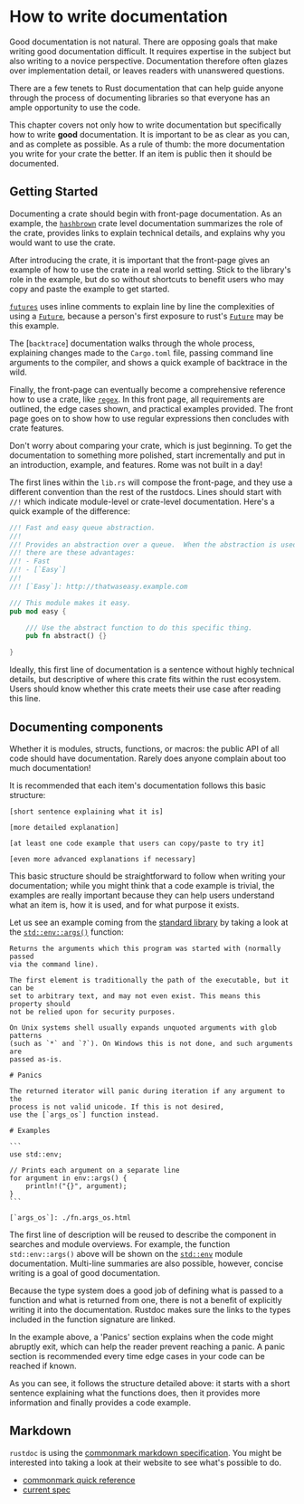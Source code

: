 # How to write documentation

Good documentation is not natural.  There are opposing goals that make writing
good documentation difficult.  It requires expertise in the subject but also
writing to a novice perspective.  Documentation therefore often glazes over
implementation detail, or leaves readers with unanswered questions.

There are a few tenets to Rust documentation that can help guide anyone through
the process of documenting libraries so that everyone has an ample opportunity
to use the code.  

This chapter covers not only how to write documentation but specifically
how to write **good** documentation.  It is important to be as clear
as you can, and as complete as possible.  As a rule of thumb: the more
documentation you write for your crate the better.  If an item is public
then it should be documented.

## Getting Started

Documenting a crate should begin with front-page documentation.  As an
example, the [`hashbrown`] crate level documentation summarizes the role of
the crate, provides links to explain technical details, and explains why you 
would want to use the crate.  

After introducing the crate, it is important that the front-page gives 
an example of how to use the crate in a real world setting.  Stick to the
library's role in the example, but do so without shortcuts to benefit users who
may copy and paste the example to get started. 

[`futures`] uses inline comments to explain line by line
the complexities of using a [`Future`], because a person's first exposure to 
rust's [`Future`] may be this example.

The [`backtrace`] documentation walks through the whole process, explaining 
changes made to the `Cargo.toml` file, passing command line arguments to the
compiler, and shows a quick example of backtrace in the wild.  

Finally, the front-page can eventually become a comprehensive reference
how to use a crate, like [`regex`].  In this front page, all
requirements are outlined, the edge cases shown, and practical examples 
provided.  The front page goes on to show how to use regular expressions
then concludes with crate features.

Don't worry about comparing your crate, which is just beginning.  To get the
documentation to something more polished, start incrementally and put
in an introduction, example, and features.  Rome was not built in a day!

The first lines within the `lib.rs` will compose the front-page, and they
use a different convention than the rest of the rustdocs.  Lines should
start with `//!` which indicate module-level or crate-level documentation.
Here's a quick example of the difference:

```rust
//! Fast and easy queue abstraction.
//!
//! Provides an abstraction over a queue.  When the abstraction is used
//! there are these advantages:
//! - Fast
//! - [`Easy`]
//!
//! [`Easy`]: http://thatwaseasy.example.com

/// This module makes it easy.
pub mod easy {

    /// Use the abstract function to do this specific thing.
    pub fn abstract() {}

}
```

Ideally, this first line of documentation is a sentence without highly 
technical details, but descriptive of where this crate fits
within the rust ecosystem.  Users should know whether this crate meets their use
case after reading this line.

## Documenting components

Whether it is modules, structs, functions, or macros: the public
API of all code should have documentation. Rarely does anyone
complain about too much documentation!

It is recommended that each item's documentation follows this basic structure:

```text
[short sentence explaining what it is]

[more detailed explanation]

[at least one code example that users can copy/paste to try it]

[even more advanced explanations if necessary]
```

This basic structure should be straightforward to follow when writing your
documentation; while you might think that a code example is trivial,
the examples are really important because they can help users understand 
what an item is, how it is used, and for what purpose it exists.

Let us see an example coming from the [standard library] by taking a look at the
[`std::env::args()`][env::args] function:

``````text
Returns the arguments which this program was started with (normally passed
via the command line).

The first element is traditionally the path of the executable, but it can be
set to arbitrary text, and may not even exist. This means this property should
not be relied upon for security purposes.

On Unix systems shell usually expands unquoted arguments with glob patterns
(such as `*` and `?`). On Windows this is not done, and such arguments are
passed as-is.

# Panics

The returned iterator will panic during iteration if any argument to the
process is not valid unicode. If this is not desired,
use the [`args_os`] function instead.

# Examples

```
use std::env;

// Prints each argument on a separate line
for argument in env::args() {
    println!("{}", argument);
}
```

[`args_os`]: ./fn.args_os.html
``````

The first line of description will be reused to describe the component in
searches and module overviews.  For example, the function `std::env::args()`
above will be shown on the [`std::env`] module documentation.  Multi-line
summaries are also possible, however, concise writing is a goal of good
documentation.

Because the type system does a good job of defining what is passed to a function
and what is returned from one, there is not a benefit of explicitly writing it
into the documentation.  Rustdoc makes sure the links to the types included
in the function signature are linked.

In the example above, a 'Panics' section explains when the code might abruptly exit,
which can help the reader prevent reaching a panic.  A panic section is recommended
every time edge cases in your code can be reached if known.

As you can see, it follows the structure detailed above: it starts with a short
sentence explaining what the functions does, then it provides more information
and finally provides a code example.

## Markdown

`rustdoc` is using the [commonmark markdown specification]. You might be
interested into taking a look at their website to see what's possible to do.
 - [commonmark quick reference]
 - [current spec]


[backtrace]: https://docs.rs/backtrace/0.3.50/backtrace/
[commonmark markdown specification]: https://commonmark.org/
[commonmark quick reference]: https://commonmark.org/help/
[env::args]: https://doc.rust-lang.org/stable/std/env/fn.args.html
[`Future`]: https://doc.rust-lang.org/std/future/trait.Future.html 
[`futures`]: https://docs.rs/futures/0.3.5/futures/
[`hashbrown`]: https://docs.rs/hashbrown/0.8.2/hashbrown/
[`regex`]: https://docs.rs/regex/1.3.9/regex/
[standard library]: https://doc.rust-lang.org/stable/std/index.html
[current spec]: https://spec.commonmark.org/current/
[`std::env`]: https://doc.rust-lang.org/stable/std/env/index.html#functions